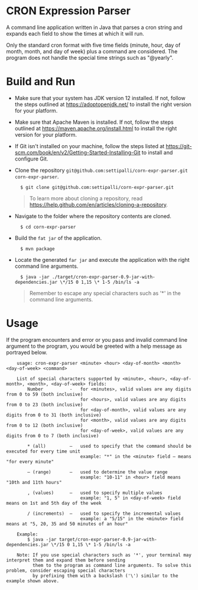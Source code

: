 # CRON Expression Parser

A command line application written in Java that parses a cron string and expands each field to show the times at which
it will run.

Only the standard cron format with five time fields (minute, hour, day of month, month, and day of week) plus a command
are considered. The program does not handle the special time strings such as "@yearly".

# Build and Run

- Make sure that your system has JDK version 12 installed. If not, follow the steps outlined at
https://adoptopenjdk.net/ to install the right version for your platform.

- Make sure that Apache Maven is installed. If not, follow the steps outlined at https://maven.apache.org/install.html
to install the right version for your platform.

- If Git isn't installed on your machine, follow the steps listed at
https://git-scm.com/book/en/v2/Getting-Started-Installing-Git to install and configure Git.

- Clone the repository `git@github.com:settipalli/corn-expr-parser.git corn-expr-parser`.
    
        $ git clone git@github.com:settipalli/corn-expr-parser.git
        
    > To learn more about cloning a repository, read https://help.github.com/en/articles/cloning-a-repository.

- Navigate to the folder where the repository contents are cloned.

        $ cd corn-expr-parser
        
- Build the `fat jar` of the application.

        $ mvn package
        
- Locate the generated `far jar` and execute the application with the right command line arguments.

        $ java -jar ./target/cron-expr-parser-0.9-jar-with-dependencies.jar \*/15 0 1,15 \* 1-5 /bin/ls -a

    > Remember to escape any special characters such as '*' in the command line arguments.

# Usage

If the program encounters and error or you pass and invalid command line argument to the program, you would be greeted
with a help message as portrayed below.

        usage: cron-expr-parser <minute> <hour> <day-of-month> <month> <day-of-week> <command>
    
        List of special characters supported by <minute>, <hour>, <day-of-month>, <month>, <day-of-week> fields:
            Number          -   for <minutes>, valid values are any digits from 0 to 59 (both inclusive)
                                for <hours>, valid values are any digits from 0 to 23 (both inclusive)
                                for <day-of-month>, valid values are any digits from 0 to 31 (both inclusive)
                                for <month>, valid values are any digits from 0 to 12 (both inclusive)
                                for <day-of-week>, valid values are any digits from 0 to 7 (both inclusive)
    
            * (all)         –   used to specify that the command should be executed for every time unit
                                example: "*" in the <minute> field – means "for every minute"
    
            – (range)       –   used to determine the value range
                                example: "10-11" in <hour> field means "10th and 11th hours"
    
            , (values)      –   used to specify multiple values
                                example: "1, 5" in <day-of-week> field means on 1st and 5th day of the week
    
            / (increments)  –   used to specify the incremental values
                                example: a "5/15" in the <minute> field means at "5, 20, 35 and 50 minutes of an hour"
    
        Example:
            $ java -jar target/cron-expr-parser-0.9-jar-with-dependencies.jar \*/15 0 1,15 \* 1-5 /bin/ls -a
    
        Note: If you use special characters such as '*', your terminal may interpret them and expand them before sending
              them to the program as command line arguments. To solve this problem, consider escaping special characters
              by prefixing them with a backslash ('\') similar to the example shown above.
